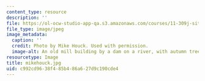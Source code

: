 ```yaml
---
content_type: resource
description: ''
file: https://ol-ocw-studio-app-qa.s3.amazonaws.com/courses/11-309j-sites-in-sight-photography-as-inquiry-fall-2003/c992cd9638f485b486a627d9c190cde4_mikehouck.jpg
file_type: image/jpeg
image_metadata:
  caption: ''
  credit: Photo by Mike Houck. Used with permission.
  image-alt: An old mill building by a dam on a river, with autumn trees on the banks
resourcetype: Image
title: mikehouck.jpg
uid: c992cd96-38f4-85b4-86a6-27d9c190cde4
---
```

